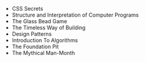 - CSS Secrets
- Structure and Interpretation of Computer Programs
- The Glass Bead Game
- The Timeless Way of Building
- Design Patterns
- Introduction To Algorithms
- The Foundation Pit
- The Mythical Man-Month



